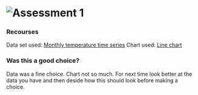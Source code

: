 # ![Assessment 1][banner]

### Recourses
Data set used: [Monthly temperature time series][DataSet]
Chart used: [Line chart][Chart]

### Was this a good choice?
Data was a fine choice.
Chart not so much. For next time look better at the data you have and then deside how this should look before making a choice.


[DataSet]: https://github.com/cmda-fe3/course-17-18/tree/master/assessment-1#monthly-temperature-time-series

[Chart]: https://bl.ocks.org/mbostock/3883245

[banner]: https://cdn.rawgit.com/cmda-fe3/logo/3b150735/banner-assessment-1.svg
